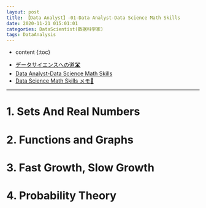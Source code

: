 ```yaml
---
layout: post
title: 【Data Analyst】-01-Data Analyst-Data Science Math Skills
date: 2020-11-21 015:01:01
categories: DataScientist(数据科学家)
tags: DataAnalysis
---
```

* content
{:toc}

- [データサイエンスへの道🛣](https://docs.google.com/presentation/d/e/2PACX-1vTSMU6rSu-hkyS0swA1iAQCQLlk4yh5Zs6MMqQ5kRSsG5Ta2x2OW8BpyP-xt7wxf8YPXqNDrPJTA4jV/pub?start=false&loop=false&delayms=3000)
- [Data Analyst-Data Science Math Skills](https://docs.google.com/presentation/d/e/2PACX-1vR39lf3-ooiPeduh5dp2hn1XmMq7dPFh3rnZEI01ZM6YswjsUKvfW5fEotF-ldugJZffQ1u1_IydoXO/pub?start=false&loop=false&delayms=3000)
- [Data Science Math Skills メモ📝](https://docs.google.com/document/d/e/2PACX-1vSAm7-jwee6Zwzut_odT7pvtOXd_skFtvZ1xrx1chI0kmPFBVmlCtyzLMvkINmikwgGZhsdnWrfQLgb/pub)

---

# 1. Sets And Real Numbers


# 2. Functions and Graphs


# 3. Fast Growth, Slow Growth


# 4. Probability Theory
